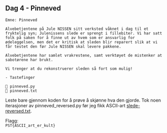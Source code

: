 ## Dag 4 - Pinneved

```
Emne: Pinneved

Alvebetjentene på Jule NISSEN sitt verksted våknet i dag til et fryktelig syn; Julenissens slede er sprengt i fillebiter. Vi har satt folk på saken for å finne ut av hvem som er ansvarlig for ødeleggelsen, men det er kritisk at sleden blir reparert slik at vi får testet den før Jule NISSEN skal levere pakkene.

Alvebetjentene har samlet vrakrestene, samt verktøyet de mistenker at sabotørene har brukt.

Vi trenger at du rekonstruerer sleden så fort som mulig!

- Tastefinger

📎 pinneved.py
📎 pinneved.txt
```

Leste bare gjennom koden for å prøve å skjønne hva den gjorde. Tok noen iterasjoner av pinneved_reversed.py før jeg fikk ASCII-art [slede-reversed.txt](slede_reversed.txt).

Flagg:\
`PST{ASCII_art_er_kult}`
